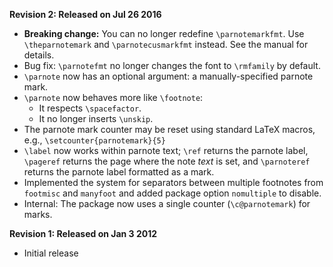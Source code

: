 **Revision 2: Released on Jul 26 2016**
 * **Breaking change:** You can no longer redefine `\parnotemarkfmt`. Use `\theparnotemark` and `\parnotecusmarkfmt` instead. See the manual for details.
 * Bug fix: `\parnotefmt` no longer changes the font to `\rmfamily` by default.
 * `\parnote` now has an optional argument: a manually-specified parnote mark.
 * `\parnote` now behaves more like `\footnote`:
    * It respects `\spacefactor`.
    * It no longer inserts `\unskip`.
 * The parnote mark counter may be reset using standard LaTeX macros, e.g., `\setcounter{parnotemark}{5}`
 * `\label` now works within parnote text; `\ref` returns the parnote label, `\pageref` returns the page where the note *text* is set, and `\parnoteref` returns the parnote label formatted as a mark.
 * Implemented the system for separators between multiple footnotes from `footmisc` and `manyfoot` and added package option `nomultiple` to disable.
 * Internal: The package now uses a single counter (`\c@parnotemark`) for marks.

**Revision 1: Released on Jan 3 2012**
 * Initial release
